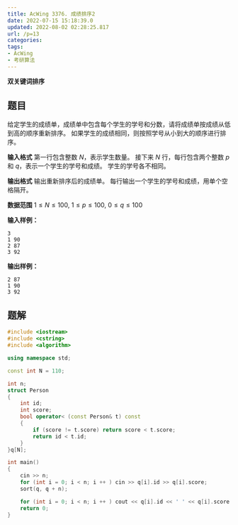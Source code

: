```yaml
---
title: AcWing 3376. 成绩排序2
date: 2022-07-15 15:18:39.0
updated: 2022-08-02 02:28:25.817
url: /p=13
categories: 
tags: 
- AcWing
- 考研算法
---
```


**双关键词排序**

## 题目
给定学生的成绩单，成绩单中包含每个学生的学号和分数，请将成绩单按成绩从低到高的顺序重新排序。
如果学生的成绩相同，则按照学号从小到大的顺序进行排序。

**输入格式**
第一行包含整数 $N$，表示学生数量。
接下来 $N$ 行，每行包含两个整数 $p$ 和 $q$，表示一个学生的学号和成绩。
学生的学号各不相同。

**输出格式**
输出重新排序后的成绩单。
每行输出一个学生的学号和成绩，用单个空格隔开。

**数据范围**
$1≤N≤100$,
$1≤p≤100$,
$0≤q≤100$

**输入样例：**
```
3
1 90
2 87
3 92
```

**输出样例：**
```
2 87
1 90
3 92
```

## 题解
```cpp
#include <iostream>
#include <cstring>
#include <algorithm>

using namespace std;

const int N = 110;

int n;
struct Person
{
    int id;
    int score;
    bool operator< (const Person& t) const
    {
        if (score != t.score) return score < t.score;
        return id < t.id;
    }
}q[N];

int main()
{
    cin >> n;
    for (int i = 0; i < n; i ++ ) cin >> q[i].id >> q[i].score;
    sort(q, q + n);

    for (int i = 0; i < n; i ++ ) cout << q[i].id << ' ' << q[i].score << endl;
    return 0;
}
```